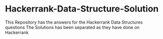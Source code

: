 # Hackerrank-Data-Structure-Solution
This Repository has the answers for the Hackerrank Data Structures questions
The Solutions has been separated as they have done on Hackerrank 
